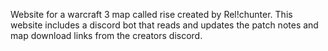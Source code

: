 Website for a warcraft 3 map called rise created by Rel!chunter.
This website includes a discord bot that reads and updates the patch notes and map download links from the creators discord.
